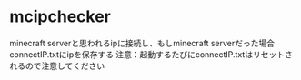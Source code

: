 # mcipchecker
minecraft serverと思われるipに接続し、もしminecraft serverだった場合connectIP.txtにipを保存する
注意：起動するたびにconnectIP.txtはリセットされるので注意してください
